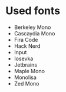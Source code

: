 # Used fonts

- Berkeley Mono
- Cascaydia Mono
- Fira Code
- Hack Nerd
- Input
- Iosevka
- Jetbrains
- Maple Mono
- Monolisa
- Zed Mono
